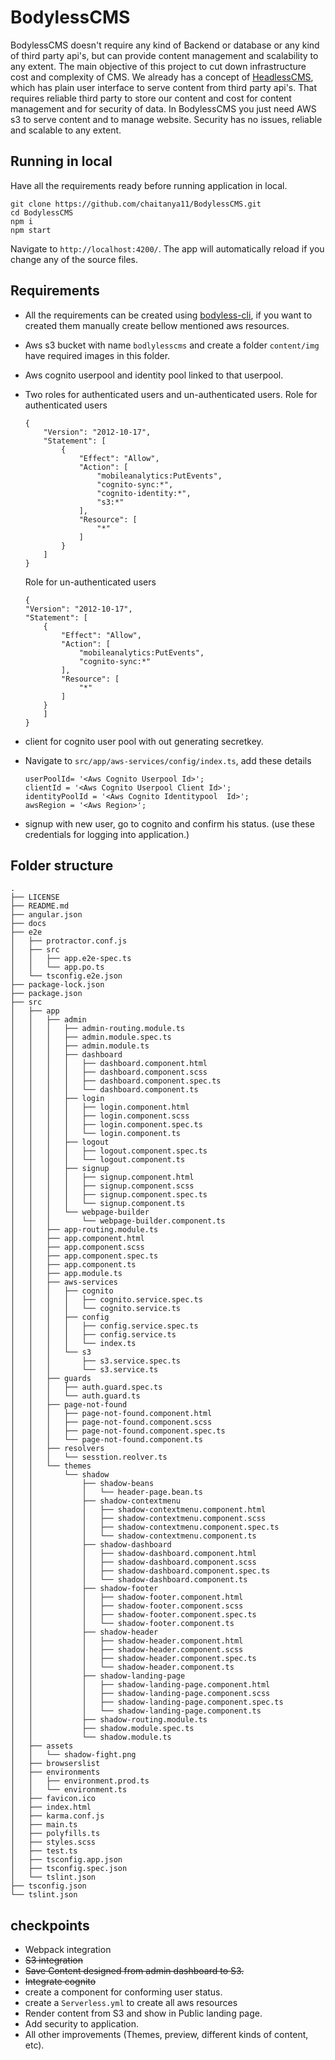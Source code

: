 # BodylessCMS

BodylessCMS doesn't require any kind of Backend or database or any kind of third party api's, but can provide content management and scalability to any extent. The main objective of this project to cut down infrastructure cost and complexity of CMS. We already has a concept of [HeadlessCMS](https://en.wikipedia.org/wiki/Headless_CMS), which has plain user interface to serve content from third party api's. That requires reliable third party to store our content and cost for content management and for security of data. In BodylessCMS you just need AWS s3 to serve content and to manage website. Security has no issues, reliable and scalable to any extent.

## Running in local
Have all the requirements ready before running application in local.
```
git clone https://github.com/chaitanya11/BodylessCMS.git
cd BodylessCMS
npm i
npm start
```
Navigate to `http://localhost:4200/`. The app will automatically reload if you change any of the source files.

## Requirements
* All the requirements can be created using [bodyless-cli]("https://github.com/chaitanya11/bodyless-cli"), if you want to created them manually create bellow mentioned aws resources.
* Aws s3 bucket with name ```bodlylesscms``` and create a folder ```content/img``` have required images in this folder.
* Aws cognito userpool and identity pool linked to that userpool.
* Two roles for authenticated users and un-authenticated users.
    Role for authenticated users
    ```
    {
        "Version": "2012-10-17",
        "Statement": [
            {
                "Effect": "Allow",
                "Action": [
                    "mobileanalytics:PutEvents",
                    "cognito-sync:*",
                    "cognito-identity:*",
                    "s3:*"
                ],
                "Resource": [
                    "*"
                ]
            }
        ]
    }
    ```

    Role for un-authenticated users
    ```
    {
    "Version": "2012-10-17",
    "Statement": [
        {
            "Effect": "Allow",
            "Action": [
                "mobileanalytics:PutEvents",
                "cognito-sync:*"
            ],
            "Resource": [
                "*"
            ]
        }
        ]
    }
    ```
* client for cognito user pool with out generating secretkey.
* Navigate to ```src/app/aws-services/config/index.ts```, add these details 
    ```
    userPoolId= '<Aws Cognito Userpool Id>';
    clientId = '<Aws Cognito Userpool Client Id>';
    identityPoolId = '<Aws Cognito Identitypool  Id>';
    awsRegion = '<Aws Region>';
    ```
* signup with new user, go to cognito and confirm his status.   (use these credentials for logging into application.)



## Folder structure

````
.
├── LICENSE
├── README.md
├── angular.json
├── docs
├── e2e
│   ├── protractor.conf.js
│   ├── src
│   │   ├── app.e2e-spec.ts
│   │   └── app.po.ts
│   └── tsconfig.e2e.json
├── package-lock.json
├── package.json
├── src
│   ├── app
│   │   ├── admin
│   │   │   ├── admin-routing.module.ts
│   │   │   ├── admin.module.spec.ts
│   │   │   ├── admin.module.ts
│   │   │   ├── dashboard
│   │   │   │   ├── dashboard.component.html
│   │   │   │   ├── dashboard.component.scss
│   │   │   │   ├── dashboard.component.spec.ts
│   │   │   │   └── dashboard.component.ts
│   │   │   ├── login
│   │   │   │   ├── login.component.html
│   │   │   │   ├── login.component.scss
│   │   │   │   ├── login.component.spec.ts
│   │   │   │   └── login.component.ts
│   │   │   ├── logout
│   │   │   │   ├── logout.component.spec.ts
│   │   │   │   └── logout.component.ts
│   │   │   ├── signup
│   │   │   │   ├── signup.component.html
│   │   │   │   ├── signup.component.scss
│   │   │   │   ├── signup.component.spec.ts
│   │   │   │   └── signup.component.ts
│   │   │   └── webpage-builder
│   │   │       └── webpage-builder.component.ts
│   │   ├── app-routing.module.ts
│   │   ├── app.component.html
│   │   ├── app.component.scss
│   │   ├── app.component.spec.ts
│   │   ├── app.component.ts
│   │   ├── app.module.ts
│   │   ├── aws-services
│   │   │   ├── cognito
│   │   │   │   ├── cognito.service.spec.ts
│   │   │   │   └── cognito.service.ts
│   │   │   ├── config
│   │   │   │   ├── config.service.spec.ts
│   │   │   │   ├── config.service.ts
│   │   │   │   └── index.ts
│   │   │   └── s3
│   │   │       ├── s3.service.spec.ts
│   │   │       └── s3.service.ts
│   │   ├── guards
│   │   │   ├── auth.guard.spec.ts
│   │   │   └── auth.guard.ts
│   │   ├── page-not-found
│   │   │   ├── page-not-found.component.html
│   │   │   ├── page-not-found.component.scss
│   │   │   ├── page-not-found.component.spec.ts
│   │   │   └── page-not-found.component.ts
│   │   ├── resolvers
│   │   │   └── sesstion.reolver.ts
│   │   └── themes
│   │       └── shadow
│   │           ├── shadow-beans
│   │           │   └── header-page.bean.ts
│   │           ├── shadow-contextmenu
│   │           │   ├── shadow-contextmenu.component.html
│   │           │   ├── shadow-contextmenu.component.scss
│   │           │   ├── shadow-contextmenu.component.spec.ts
│   │           │   └── shadow-contextmenu.component.ts
│   │           ├── shadow-dashboard
│   │           │   ├── shadow-dashboard.component.html
│   │           │   ├── shadow-dashboard.component.scss
│   │           │   ├── shadow-dashboard.component.spec.ts
│   │           │   └── shadow-dashboard.component.ts
│   │           ├── shadow-footer
│   │           │   ├── shadow-footer.component.html
│   │           │   ├── shadow-footer.component.scss
│   │           │   ├── shadow-footer.component.spec.ts
│   │           │   └── shadow-footer.component.ts
│   │           ├── shadow-header
│   │           │   ├── shadow-header.component.html
│   │           │   ├── shadow-header.component.scss
│   │           │   ├── shadow-header.component.spec.ts
│   │           │   └── shadow-header.component.ts
│   │           ├── shadow-landing-page
│   │           │   ├── shadow-landing-page.component.html
│   │           │   ├── shadow-landing-page.component.scss
│   │           │   ├── shadow-landing-page.component.spec.ts
│   │           │   └── shadow-landing-page.component.ts
│   │           ├── shadow-routing.module.ts
│   │           ├── shadow.module.spec.ts
│   │           └── shadow.module.ts
│   ├── assets
│   │   └── shadow-fight.png
│   ├── browserslist
│   ├── environments
│   │   ├── environment.prod.ts
│   │   └── environment.ts
│   ├── favicon.ico
│   ├── index.html
│   ├── karma.conf.js
│   ├── main.ts
│   ├── polyfills.ts
│   ├── styles.scss
│   ├── test.ts
│   ├── tsconfig.app.json
│   ├── tsconfig.spec.json
│   └── tslint.json
├── tsconfig.json
└── tslint.json
````

## checkpoints
* Webpack integration
* ~~S3 integration~~
* ~~Save Content designed from admin dashboard to S3.~~
* ~~Integrate cognito~~
* create a component for conforming user status.
* create a ```Serverless.yml```  to create all aws resources
* Render content from S3 and show in Public landing page.
* Add security to application.
* All other improvements (Themes, preview, different kinds of content, etc).
